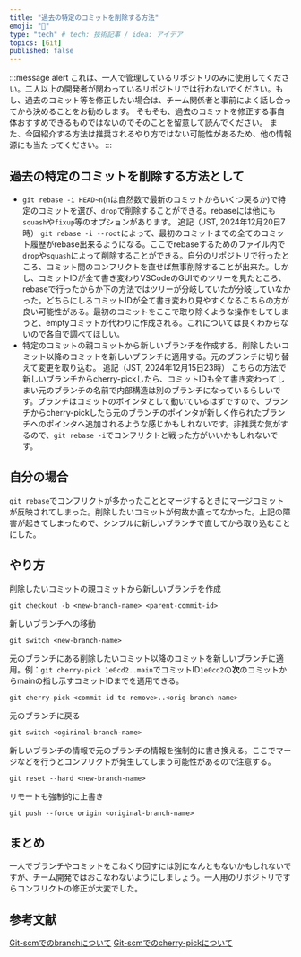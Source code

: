 ```yaml
---
title: "過去の特定のコミットを削除する方法"
emoji: "💬"
type: "tech" # tech: 技術記事 / idea: アイデア
topics: [Git]
published: false
---
```


:::message alert
これは、一人で管理しているリポジトリのみに使用してください。二人以上の開発者が関わっているリポジトリでは行わないでください。もし、過去のコミット等を修正したい場合は、チーム関係者と事前によく話し合ってから決めることをお勧めします。
そもそも、過去のコミットを修正する事自体おすすめできるものではないのでそのことを留意して読んでください。
また、今回紹介する方法は推奨されるやり方ではない可能性があるため、他の情報源にも当たってください。
:::

## 過去の特定のコミットを削除する方法として
- `git rebase -i HEAD~n`(nは自然数で最新のコミットからいくつ戻るか)で特定のコミットを選び、`drop`で削除することができる。rebaseには他にも`squash`や`fixup`等のオプションがあります。
  追記（JST, 2024年12月20日7時）
  `git rebase -i --root`によって、最初のコミットまでの全てのコミット履歴がrebase出来るようになる。ここでrebaseするためのファイル内で`drop`や`squash`によって削除することができる。自分のリポジトリで行ったところ、コミット間のコンフリクトを直せば無事削除することが出来た。しかし、コミットIDが全て書き変わりVSCodeのGUIでのツリーを見たところ、rebaseで行ったからか下の方法ではツリーが分岐していたが分岐していなかった。どちらにしろコミットIDが全て書き変わり見やすくなるこちらの方が良い可能性がある。最初のコミットをここで取り除くような操作をしてしまうと、emptyコミットが代わりに作成される。これについては良くわからないので各自で調べてほしい。
- 特定のコミットの親コミットから新しいブランチを作成する。削除したいコミット以降のコミットを新しいブランチに適用する。元のブランチに切り替えて変更を取り込む。
  追記（JST, 2024年12月15日23時）
  こちらの方法で新しいブランチからcherry-pickしたら、コミットIDも全て書き変わってしまい元のブランチの名前で内部構造は別のブランチになっているらしいです。ブランチはコミットのポインタとして動いているはずですので、ブランチからcherry-pickしたら元のブランチのポインタが新しく作られたブランチへのポインタへ追加されるような感じかもしれないです。非推奨な気がするので、`git rebase -i`でコンフリクトと戦った方がいいかもしれないです。

## 自分の場合
`git rebase`でコンフリクトが多かったこととマージするときにマージコミットが反映されてしまった。削除したいコミットが何故か直ってなかった。上記の障害が起きてしまったので、シンプルに新しいブランチで直してから取り込むことにした。

## やり方
削除したいコミットの親コミットから新しいブランチを作成
```git
git checkout -b <new-branch-name> <parent-commit-id>
```
新しいブランチへの移動
```git
git switch <new-branch-name>
```
元のブランチにある削除したいコミット以降のコミットを新しいブランチに適用。例：`git cherry-pick 1e0cd2..main`でコミットID`1e0cd2`の**次**のコミットからmainの指し示すコミットIDまでを適用できる。
```git
git cherry-pick <commit-id-to-remove>..<orig-branch-name>
```
元のブランチに戻る
```git
git switch <ogirinal-branch-name>
```
新しいブランチの情報で元のブランチの情報を強制的に書き換える。ここでマージなどを行うとコンフリクトが発生してしまう可能性があるので注意する。
```git
git reset --hard <new-branch-name>
```
リモートも強制的に上書き
```git
git push --force origin <original-branch-name>
```


## まとめ
一人でブランチやコミットをこねくり回すには別になんともないかもしれないですが、チーム開発ではおこなわないようにしましょう。一人用のリポジトリですらコンフリクトの修正が大変でした。

## 参考文献
[Git-scmでのbranchについて](https://git-scm.com/docs/git-branch)
[Git-scmでのcherry-pickについて](https://git-scm.com/docs/git-cherry-pick)